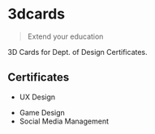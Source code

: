 # 3dcards

> Extend your education

3D Cards for Dept. of Design Certificates.

## Certificates

- UX Design
* Game Design
* Social Media Management